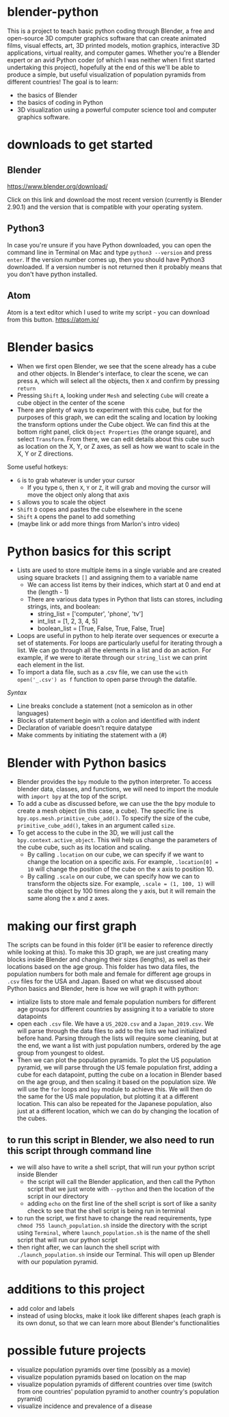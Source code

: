 # blender-python
This is a project to teach basic python coding through Blender, a free and open-source 3D computer graphics software that can create animated films, visual effects, art, 3D printed models, motion graphics, interactive 3D applications, virtual reality, and computer games. Whether you're a Blender expert or an avid Python coder (of which I was neither when I first started undertaking this project), hopefully at the end of this we'll be able to produce a simple, but useful visualization of population pyramids from different countries! The goal is to learn: 
* the basics of Blender
* the basics of coding in Python
* 3D visualization using a powerful computer science tool and computer graphics software. 

# downloads to get started
## Blender
https://www.blender.org/download/

Click on this link and download the most recent version (currently is Blender 2.90.1) and the version that is compatible with your operating system.

## Python3
In case you're unsure if you have Python downloaded, you can open the command line in Terminal on Mac and type `python3 --version` and press `enter`. If the version number comes up, then you should have Python3 downloaded. If a version number is not returned then it probably means that you don't have python installed. 

## Atom 
Atom is a text editor which I used to write my script - you can download from this button. 
https://atom.io/

# Blender basics
- When we first open Blender, we see that the scene already has a cube and other objects. In Blender's interface, to clear the scene, we can press `A`, which will select all the objects, then `X` and confirm by pressing `return`
- Pressing `Shift` `A`, looking under `Mesh` and selecting `Cube` will create a cube object in the center of the scene
- There are plenty of ways to experiment with this cube, but for the purposes of this graph, we can edit the scaling and location by looking the transform options under the Cube object. We can find this at the bottom right panel, click `Object Properties` (the orange square), and select `Transform`. From there, we can edit details about this cube such as location on the X, Y, or Z axes, as sell as how we want to scale in the X, Y or Z directions.  

Some useful hotkeys: 
- `G` is to grab whatever is under your cursor
  - If you type `G`, then `X`, `Y` or `Z`, it will grab and moving the cursor will move the object only along that axis
- `S` allows you to scale the object
- `Shift` `D` copes and pastes the cube elsewhere in the scene
- `Shift` `A` opens the panel to add something
- (maybe link or add more things from Marlon's intro video)

# Python basics for this script
- Lists are used to store multiple items in a single variable and are created using square brackets `[]` and assigning them to a variable name
  - We can access list items by their indices, which start at 0 and end at the (length - 1)
  - There are various data types in Python that lists can stores, including strings, ints, and boolean:
    - string_list = ['computer', 'phone', 'tv']
    - int_list = [1, 2, 3, 4, 5]
    - boolean_list = [True, False, True, False, True]
- Loops are useful in python to help iterate over sequences or execurte a set of statements. For loops are particularly useful for iterating through a list. We can go through all the elements in a list and do an action. For example, if we were to iterate through our `string_list` we can print each element in the list. 
- To import a data file, such as a .csv file, we can use the `with open('_.csv') as f` function to open parse through the datafile. 

*Syntax*
- Line breaks conclude a statement (not a semicolon as in other languages)
- Blocks of statement begin with a colon and identified with indent
- Declaration of variable doesn't require datatype
- Make comments by initiating the statement with a (#)

# Blender with Python basics
- Blender provides the `bpy` module to the python interpreter. To access blender data, classes, and functions, we will need to import the module with `import bpy` at the top of the script. 
- To add a cube as discussed before, we can use the the bpy module to create a mesh object (in this case, a cube). The specific line is `bpy.ops.mesh.primitive_cube_add()`. To specify the size of the cube, `primitive_cube_add()`, takes in an argument called `size`. 
- To get access to the cube in the 3D, we will just call the `bpy.context.active_object`. This will help us change the parameters of the cube cube, such as its location and scaling. 
  - By calling `.location` on our cube, we can specify if we want to change the location on a specific axis. For example, `.location[0] = 10` will change the position of the cube on the x axis to position 10. 
  - By calling `.scale` on our cube, we can specify how we can to transform the objects size. For example, `.scale = (1, 100, 1)` will scale the object by 100 times along the y axis, but it will remain the same along the x and z axes. 

# making our first graph
The scripts can be found in this folder (it'll be easier to reference directly while looking at this). To make this 3D graph, we are just creating many blocks inside Blender and changing their sizes (lengths), as well as their locations based on the age group. This folder has two data files, the population numbers for both male and female for different age groups in `.csv` files for the USA and Japan. Based on what we discussed about Python basics and Blender, here is how we will graph it with python: 
- intialize lists to store male and female population numbers for different age groups for different countries by assigning it to a variable to store datapoints
- open each `.csv` file. We have a `US_2020.csv` and a `Japan_2019.csv`. We will parse through the data files to add to the lists we had initialized before hand. Parsing through the lists will require some cleaning, but at the end, we want a list with just population numbers, ordered by the age group from youngest to oldest. 
- Then we can plot the population pyramids. To plot the US population pyramid, we will parse through the US female population first, adding a cube for each datapoint, putting the cube on a location in Blender based on the age group, and then scaling it based on the population size. We will use the `for` loops and `bpy` module to achieve this. We will then do the same for the US male population, but plotting it at a different location. This can also be repeated for the Japanese population, also just at a different location, which we can do by changing the location of the cubes. 

## to run this script in Blender, we also need to run this script through command line 
- we will also have to write a shell script, that will run your python script inside Blender 
  - the script will call the Blender application, and then call the Python script that we just wrote with `--python` and then the location of the script in our directory
  - adding `echo` on the first line of the shell script is sort of like a sanity check to see that the shell script is being run in terminal 
- to run the script, we first have to change the read requirements, type `chmod 755 launch_population.sh` inside the directory with the script using `Terminal`, where `launch_population.sh` is the name of the shell script that will run our python script 
- then right after, we can launch the shell script with `./launch_population.sh` inside our Terminal. This will open up Blender with our population pyramid. 

# additions to this project
* add color and labels 
* instead of using blocks, make it look like different shapes (each graph is its own donut, so that we can learn more about Blender's functionalities

# possible future projects
* visualize population pyramids over time (possibly as a movie)
* visualize population pyramids based on location on the map
* visualize population pyramids of different countries over time (switch from one countries' population pyramid to another country's population pyramid)
* visualize incidence and prevalence of a disease 

